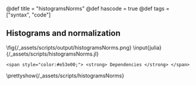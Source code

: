 @def title = "histogramsNorms"
@def hascode = true
@def tags = ["syntax", "code"]

## Histograms and normalization
\fig{/_assets/scripts/output/histogramsNorms.png}
\input{julia}{/_assets/scripts/histogramsNorms.jl}
~~~
<span style="color:#e53e00;"> <strong> Dependencies </strong> </span>
~~~
\prettyshow{/_assets/scripts/histogramsNorms}
